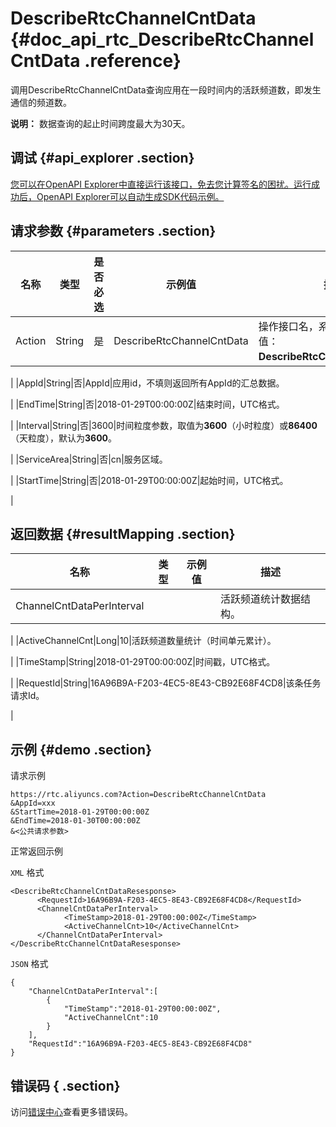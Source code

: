 # DescribeRtcChannelCntData {#doc_api_rtc_DescribeRtcChannelCntData .reference}

调用DescribeRtcChannelCntData查询应用在一段时间内的活跃频道数，即发生通信的频道数。

**说明：** 数据查询的起止时间跨度最大为30天。

## 调试 {#api_explorer .section}

[您可以在OpenAPI Explorer中直接运行该接口，免去您计算签名的困扰。运行成功后，OpenAPI Explorer可以自动生成SDK代码示例。](https://api.aliyun.com/#product=rtc&api=DescribeRtcChannelCntData&type=RPC&version=2018-01-11)

## 请求参数 {#parameters .section}

|名称|类型|是否必选|示例值|描述|
|--|--|----|---|--|
|Action|String|是|DescribeRtcChannelCntData|操作接口名，系统规定参数，取值：**DescribeRtcChannelCntData**。

 |
|AppId|String|否|AppId|应用id，不填则返回所有AppId的汇总数据。

 |
|EndTime|String|否|2018-01-29T00:00:00Z|结束时间，UTC格式。

 |
|Interval|String|否|3600|时间粒度参数，取值为**3600**（小时粒度）或**86400**（天粒度），默认为**3600**。

 |
|ServiceArea|String|否|cn|服务区域。

 |
|StartTime|String|否|2018-01-29T00:00:00Z|起始时间，UTC格式。

 |

## 返回数据 {#resultMapping .section}

|名称|类型|示例值|描述|
|--|--|---|--|
|ChannelCntDataPerInterval| | |活跃频道统计数据结构。

 |
|ActiveChannelCnt|Long|10|活跃频道数量统计（时间单元累计）。

 |
|TimeStamp|String|2018-01-29T00:00:00Z|时间戳，UTC格式。

 |
|RequestId|String|16A96B9A-F203-4EC5-8E43-CB92E68F4CD8|该条任务请求Id。

 |

## 示例 {#demo .section}

请求示例

``` {#request_demo}
https://rtc.aliyuncs.com?Action=DescribeRtcChannelCntData
&AppId=xxx
&StartTime=2018-01-29T00:00:00Z
&EndTime=2018-01-30T00:00:00Z
&<公共请求参数>
```

正常返回示例

`XML` 格式

``` {#xml_return_success_demo}
<DescribeRtcChannelCntDataResesponse>
	  <RequestId>16A96B9A-F203-4EC5-8E43-CB92E68F4CD8</RequestId>
	  <ChannelCntDataPerInterval>
		    <TimeStamp>2018-01-29T00:00:00Z</TimeStamp>
		    <ActiveChannelCnt>10</ActiveChannelCnt>
	  </ChannelCntDataPerInterval>
</DescribeRtcChannelCntDataResesponse>
```

`JSON` 格式

``` {#json_return_success_demo}
{
	"ChannelCntDataPerInterval":[
		{
			"TimeStamp":"2018-01-29T00:00:00Z",
			"ActiveChannelCnt":10
		}
	],
	"RequestId":"16A96B9A-F203-4EC5-8E43-CB92E68F4CD8"
}
```

## 错误码 { .section}

访问[错误中心](https://error-center.aliyun.com/status/product/rtc)查看更多错误码。

